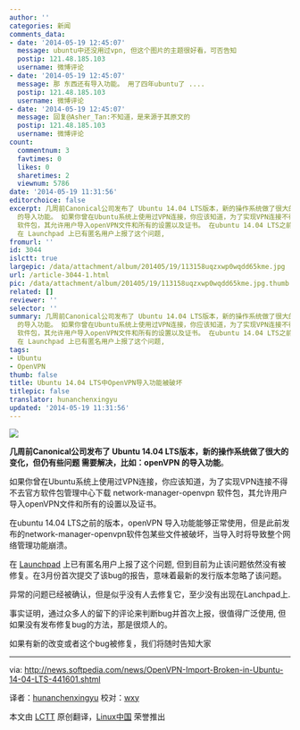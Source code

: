 ```yaml
---
author: ''
categories: 新闻
comments_data:
- date: '2014-05-19 12:45:07'
  message: ubuntu中还没用过vpn, 但这个图片的主题很好看，可否告知
  postip: 121.48.185.103
  username: 微博评论
- date: '2014-05-19 12:45:07'
  message: 那 东西还有导入功能。 用了四年ubuntu了 ....
  postip: 121.48.185.103
  username: 微博评论
- date: '2014-05-19 12:45:07'
  message: 回复@Asher_Tan:不知道，是来源于其原文的
  postip: 121.48.185.103
  username: 微博评论
count:
  commentnum: 3
  favtimes: 0
  likes: 0
  sharetimes: 2
  viewnum: 5786
date: '2014-05-19 11:31:56'
editorchoice: false
excerpt: 几周前Canonical公司发布了 Ubuntu 14.04 LTS版本，新的操作系统做了很大的变化，但仍有些问题 需要解决，比如：openVPN
  的导入功能。 如果你曾在Ubuntu系统上使用过VPN连接，你应该知道，为了实现VPN连接不得不去官方软件包管理中心下载 network-manager-openvpn
  软件包，其允许用户导入openVPN文件和所有的设置以及证书。 在ubuntu 14.04 LTS之前的版本，openVPN 导入功能能够正常使用，但是此前发布的network-manager-openvpn软件包某些文件被破坏，当导入时将导致整个网络管理功能崩溃。
  在 Launchpad 上已有匿名用户上报了这个问题,
fromurl: ''
id: 3044
islctt: true
largepic: /data/attachment/album/201405/19/113158uqzxwp0wqdd65kme.jpg
url: /article-3044-1.html
pic: /data/attachment/album/201405/19/113158uqzxwp0wqdd65kme.jpg.thumb.jpg
related: []
reviewer: ''
selector: ''
summary: 几周前Canonical公司发布了 Ubuntu 14.04 LTS版本，新的操作系统做了很大的变化，但仍有些问题 需要解决，比如：openVPN
  的导入功能。 如果你曾在Ubuntu系统上使用过VPN连接，你应该知道，为了实现VPN连接不得不去官方软件包管理中心下载 network-manager-openvpn
  软件包，其允许用户导入openVPN文件和所有的设置以及证书。 在ubuntu 14.04 LTS之前的版本，openVPN 导入功能能够正常使用，但是此前发布的network-manager-openvpn软件包某些文件被破坏，当导入时将导致整个网络管理功能崩溃。
  在 Launchpad 上已有匿名用户上报了这个问题,
tags:
- Ubuntu
- OpenVPN
thumb: false
title: Ubuntu 14.04 LTS中OpenVPN导入功能被破坏
titlepic: false
translator: hunanchenxingyu
updated: '2014-05-19 11:31:56'
---
```


![](/data/attachment/album/201405/19/113158uqzxwp0wqdd65kme.jpg)


**几周前Canonical公司发布了 Ubuntu 14.04 LTS版本，新的操作系统做了很大的变化，但仍有些问题 需要解决，比如：openVPN 的导入功能**。


如果你曾在Ubuntu系统上使用过VPN连接，你应该知道，为了实现VPN连接不得不去官方软件包管理中心下载 network-manager-openvpn 软件包，其允许用户导入openVPN文件和所有的设置以及证书。


在ubuntu 14.04 LTS之前的版本，openVPN 导入功能能够正常使用，但是此前发布的network-manager-openvpn软件包某些文件被破坏，当导入时将导致整个网络管理功能崩溃。


在 [Launchpad](https://bugs.launchpad.net/ubuntu/+source/network-manager-openvpn/+bug/1294899) 上已有匿名用户上报了这个问题, 但到目前为止该问题依然没有被修复。在3月份首次提交了该bug的报告，意味着最新的发行版本忽略了该问题。


异常的问题已经被确认，但是似乎没有人去修复它，至少没有出现在Lanchpad上.


事实证明，通过众多人的留下的评论来判断bug并首次上报，很值得广泛使用, 但如果没有发布修复bug的方法，那是很烦人的。


如果有新的改变或者这个bug被修复，我们将随时告知大家




---


via: <http://news.softpedia.com/news/OpenVPN-Import-Broken-in-Ubuntu-14-04-LTS-441601.shtml>


译者：[hunanchenxingyu](https://github.com/hunanchenxingyu) 校对：[wxy](https://github.com/wxy)


本文由 [LCTT](https://github.com/LCTT/TranslateProject) 原创翻译，[Linux中国](http://linux.cn/) 荣誉推出